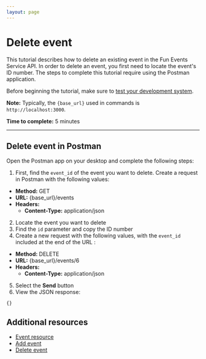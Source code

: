 ```yaml
---
layout: page
---
```


# Delete event
This tutorial describes how to delete an existing event in the Fun Events Service API. In order to delete an event, you first need to locate the event's ID number. The steps to complete this tutorial require using the Postman application.

Before beginning the tutorial, make sure to [test your development system](../tutorials/getting-started.md).

**Note:** Typically, the `{base_url}` used in commands is `http://localhost:3000`.

**Time to complete:** 5 minutes

---
## Delete event in Postman

Open the Postman app on your desktop and complete the following steps:

1. First, find the `event_id` of the event you want to delete. Create a request in Postman with the following values:
- **Method:** GET
- **URL:** {base_url}/events
- **Headers:**
    - **Content-Type:** application/json

2. Locate the event you want to delete
3. Find the `id` parameter and copy the ID number
4. Create a new request with the following values, with the `event_id` included at the end of the URL :
- **Method:** DELETE
- **URL:** {base_url}/events/6
- **Headers:**
    - **Content-Type:** application/json

5. Select the **Send** button 
6.  View the JSON response:
```shell
{}
```
## Additional resources

* [Event resource](api/event.md)
* [Add event](add-event.md)
* [Delete event](delete-event.md)

